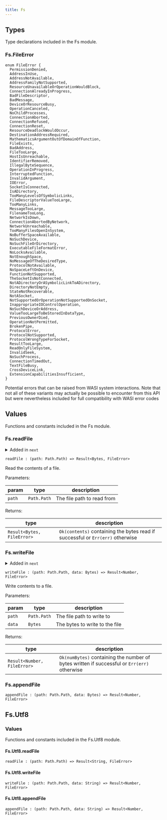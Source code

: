 ```yaml
---
title: Fs
---
```


## Types

Type declarations included in the Fs module.

### Fs.**FileError**

```grain
enum FileError {
  PermissionDenied,
  AddressInUse,
  AddressNotAvailable,
  AddressFamilyNotSupported,
  ResourceUnavailableOrOperationWouldBlock,
  ConnectionAlreadyInProgress,
  BadFileDescriptor,
  BadMessage,
  DeviceOrResourceBusy,
  OperationCanceled,
  NoChildProcesses,
  ConnectionAborted,
  ConnectionRefused,
  ConnectionReset,
  ResourceDeadlockWouldOccur,
  DestinationAddressRequired,
  MathematicsArgumentOutOfDomainOfFunction,
  FileExists,
  BadAddress,
  FileTooLarge,
  HostIsUnreachable,
  IdentifierRemoved,
  IllegalByteSequence,
  OperationInProgress,
  InterruptedFunction,
  InvalidArgument,
  IOError,
  SocketIsConnected,
  IsADirectory,
  TooManyLevelsOfSymbolicLinks,
  FileDescriptorValueTooLarge,
  TooManyLinks,
  MessageTooLarge,
  FilenameTooLong,
  NetworkIsDown,
  ConnectionAbortedByNetwork,
  NetworkUnreachable,
  TooManyFilesOpenInSystem,
  NoBufferSpaceAvailable,
  NoSuchDevice,
  NoSuchFileOrDirectory,
  ExecutableFileFormatError,
  NoLocksAvailable,
  NotEnoughSpace,
  NoMessageOfTheDesiredType,
  ProtocolNotAvailable,
  NoSpaceLeftOnDevice,
  FunctionNotSupported,
  TheSocketIsNotConnected,
  NotADirectoryOrASymbolicLinkToADirectory,
  DirectoryNotEmpty,
  StateNotRecoverable,
  NotASocket,
  NotSupportedOrOperationNotSupportedOnSocket,
  InappropriateIOControlOperation,
  NoSuchDeviceOrAddress,
  ValueTooLargeToBeStoredInDataType,
  PreviousOwnerDied,
  OperationNotPermitted,
  BrokenPipe,
  ProtocolError,
  ProtocolNotSupported,
  ProtocolWrongTypeForSocket,
  ResultTooLarge,
  ReadOnlyFileSystem,
  InvalidSeek,
  NoSuchProcess,
  ConnectionTimedOut,
  TextFileBusy,
  CrossDeviceLink,
  ExtensionCapabilitiesInsufficient,
}
```

Potential errors that can be raised from WASI system interactions. Note that
not all of these variants may actually be possible to encounter from this
API but were nevertheless included for full compatibility with WASI error
codes

## Values

Functions and constants included in the Fs module.

### Fs.**readFile**

<details disabled>
<summary tabindex="-1">Added in <code>next</code></summary>
No other changes yet.
</details>

```grain
readFile : (path: Path.Path) => Result<Bytes, FileError>
```

Read the contents of a file.

Parameters:

|param|type|description|
|-----|----|-----------|
|`path`|`Path.Path`|The file path to read from|

Returns:

|type|description|
|----|-----------|
|`Result<Bytes, FileError>`|`Ok(contents)` containing the bytes read if successful or `Err(err)` otherwise|

### Fs.**writeFile**

<details disabled>
<summary tabindex="-1">Added in <code>next</code></summary>
No other changes yet.
</details>

```grain
writeFile : (path: Path.Path, data: Bytes) => Result<Number, FileError>
```

Write contents to a file.

Parameters:

|param|type|description|
|-----|----|-----------|
|`path`|`Path.Path`|The file path to write to|
|`data`|`Bytes`|The bytes to write to the file|

Returns:

|type|description|
|----|-----------|
|`Result<Number, FileError>`|`Ok(numBytes)` containing the number of bytes written if successful or `Err(err)` otherwise|

### Fs.**appendFile**

```grain
appendFile : (path: Path.Path, data: Bytes) => Result<Number, FileError>
```

## Fs.Utf8

### Values

Functions and constants included in the Fs.Utf8 module.

#### Fs.Utf8.**readFile**

```grain
readFile : (path: Path.Path) => Result<String, FileError>
```

#### Fs.Utf8.**writeFile**

```grain
writeFile : (path: Path.Path, data: String) => Result<Number, FileError>
```

#### Fs.Utf8.**appendFile**

```grain
appendFile : (path: Path.Path, data: String) => Result<Number, FileError>
```

